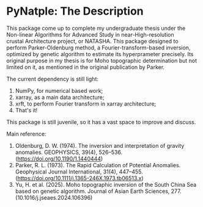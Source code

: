 # **PyNatple: The Description**

This package come up to complete my undergraduate thesis under the Non-linear Algorithms for Advanced Study in near-High-resolution crustal Architecture project, or NATASHA. This package designed to perform Parker-Oldenburg method, a Fourier-transform-based inversion, optimized by genetic algorithm to estimate its hyperprameter precisely. Its original purpose in my thesis is for Moho topographic determination but not limited on it, as mentioned in the original publication by Parker.

The current dependency is still light:
1. NumPy, for numerical based work;
2. xarray, as a main data architecture;
3. xrft, to perform Fourier transform in xarray architecture;
4. That's it!

This package is still juvenile, so it has a vast space to improve and discuss.

Main reference:
1. Oldenburg, D. W. (1974). The inversion and interpretation of gravity anomalies. GEOPHYSICS, 39(4), 526–536. (https://doi.org/10.1190/1.1440444)
2. Parker, R. L. (1973). The Rapid Calculation of Potential Anomalies. Geophysical Journal International, 31(4), 447–455. (https://doi.org/10.1111/j.1365-246X.1973.tb06513.x)
3. Yu, H. et al. (2025). Moho topographic inversion of the South China Sea based on genetic algorithm. Journal of Asian Earth Sciences, 277. (10.1016/j.jseaes.2024.106396)

